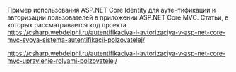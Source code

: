 Пример использования ASP.NET Core Identity для аутентификации и авторизации пользователей в приложении ASP.NET Core MVC. 
Статьи, в которых рассматривается код проекта  
https://csharp.webdelphi.ru/autentifikaciya-i-avtorizaciya-v-asp-net-core-mvc-svoya-sistema-autentifikacii-polzovatelej/

https://csharp.webdelphi.ru/autentifikaciya-i-avtorizaciya-v-asp-net-core-mvc-upravlenie-rolyami-polzovatelej/
